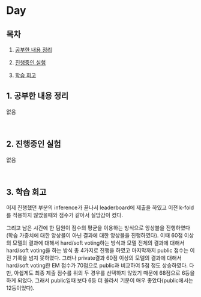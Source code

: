 <!--
구조
*
    *
        * <br>
            &nbsp; - &nbsp; <br>
                &nbsp;&nbsp;&nbsp;&nbsp; ‣ &nbsp; <br>
                    &nbsp;&nbsp;&nbsp;&nbsp;&nbsp;&nbsp;&nbsp;&nbsp; * &nbsp; <br>
-->

# Day 

## 목차 

1. [공부한 내용 정리](#1-공부한-내용-정리)

2. [진행중인 실험](#2-진행중인-실험)

3. [학습 회고](#3-학습-회고)

## 1. 공부한 내용 정리

없음

<br>

## 2. 진행중인 실험

없음

<br>

## 3. 학습 회고

어제 진행했던 부분의 inference가 끝나서 leaderboard에 제출을 하였고 이전 k-fold를 적용하지 않았을때와 점수가 같아서 실망감이 컸다. 

그리고 남은 시간에 한 팀원이 점수의 평균을 이용하는 방식으로 앙상블을 진행하였다(학습 가중치에 대한 앙상블이 아닌 결과에 대한 앙상블을 진행하였다). 이때 60점 이상의 모델의 결과에 대해서 hard/soft voting하는 방식과 모델 전체의 결과에 대해서 hard/soft voting을 하는 방식 총 4가지로 진행을 하였고 마지막까지 public 점수는 이전 기록을 넘지 못하였다. 그러나 private결과 60점 이상의 모델의 결과에 대해서 hard/soft voting한 EM 점수가 70점으로 public과 비교하여 5점 정도 상승하였다. 다만, 아쉽게도 최종 제출 점수를 위의 두 경우를 선택하지 않았기 때문에 68점으로 6등을 하게 되었다. 그래서 public일때 보다 6등 더 올라서 기분이 매우 좋았다(public에서는 12등이었다).

<br>
